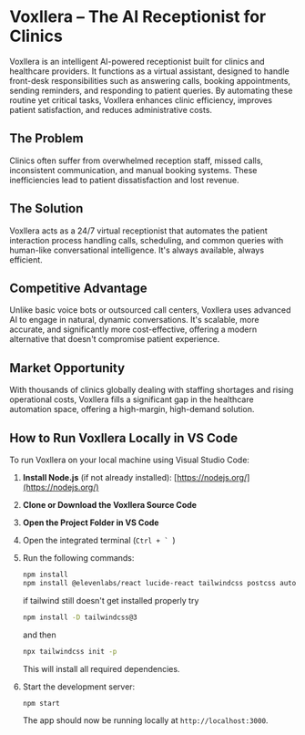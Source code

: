 # **Voxllera – The AI Receptionist for Clinics**

Voxllera is an intelligent AI-powered receptionist built for clinics and healthcare providers. It functions as a virtual assistant, designed to handle front-desk responsibilities such as answering calls, booking appointments, sending reminders, and responding to patient queries. By automating these routine yet critical tasks, Voxllera enhances clinic efficiency, improves patient satisfaction, and reduces administrative costs.

## **The Problem**

Clinics often suffer from overwhelmed reception staff, missed calls, inconsistent communication, and manual booking systems. These inefficiencies lead to patient dissatisfaction and lost revenue.

## **The Solution**

Voxllera acts as a 24/7 virtual receptionist that automates the patient interaction process handling calls, scheduling, and common queries with human-like conversational intelligence. It's always available, always efficient.

## **Competitive Advantage**

Unlike basic voice bots or outsourced call centers, Voxllera uses advanced AI to engage in natural, dynamic conversations. It's scalable, more accurate, and significantly more cost-effective, offering a modern alternative that doesn't compromise patient experience.

## **Market Opportunity**

With thousands of clinics globally dealing with staffing shortages and rising operational costs, Voxllera fills a significant gap in the healthcare automation space, offering a high-margin, high-demand solution.

## **How to Run Voxllera Locally in VS Code**

To run Voxllera on your local machine using Visual Studio Code:

1. **Install Node.js** (if not already installed):
   [https://nodejs.org/](https://nodejs.org/)

2. **Clone or Download the Voxllera Source Code**

3. **Open the Project Folder in VS Code**

4. Open the integrated terminal (``Ctrl + ` ``)

5. Run the following commands:

   ```bash
   npm install
   npm install @elevenlabs/react lucide-react tailwindcss postcss autoprefixer 
   ```
   if tailwind still doesn't get installed properly try
   ```bash
   npm install -D tailwindcss@3
   ```
   and then
   ```bash
   npx tailwindcss init -p
   ```

   This will install all required dependencies.

7. Start the development server:

   ```bash
   npm start
   ```

   The app should now be running locally at `http://localhost:3000`.


